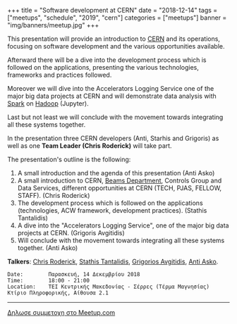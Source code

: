 +++
title = "Software development at CERN"
date = "2018-12-14"
tags = ["meetups", "schedule", "2019", "cern"]
categories = ["meetups"]
banner = "img/banners/meetup.jpg"
+++

This presentation will provide an introduction to [CERN](https://home.cern)
and its operations, focusing on software development and the various opportunities available.

Afterward there will be a dive into the development process which is followed
on the applications, presenting the various technologies, frameworks and practices followed.

Moreover we will dive into the Accelerators Logging Service one of the major
big data projects at CERN and will demonstrate data analysis with [Spark](https://spark.apache.org)
on [Hadoop](https://hadoop.apache.org/) (Jupyter).

Last but not least we will conclude with the movement towards integrating
all these systems together.

In the presentation three CERN developers (Anti, Starhis and Grigoris) as well
as one **Team Leader (Chris Roderick)** will take part.

The presentation's outline is the following:

1. A small introduction and the agenda of this presentation (Anti Asko)
2. A small introduction to CERN, [Beams Department](https://beams.web.cern.ch), Controls Group and Data Services, different opportunities at CERN (TECH, PJAS, FELLOW, STAFF). (Chris Roderick)
3. The development process which is followed on the applications (technologies, ACW framework, development practices). (Stathis Tantalidis)
4. A dive into the "Accelerators Logging Service", one of the major big data projects at CERN. (Grigoris Avgitidis)
5. Will conclude with the movement towards integrating all these systems together. (Anti Asko)

**Talkers**: [Chris Roderick](https://www.linkedin.com/in/chris-roderick-050869156),
[Stathis Tantalidis](https://www.linkedin.com/in/stantalid),
[Grigorios Avgitidis](https://www.linkedin.com/in/grigorios-avgitidis),
[Anti Asko](https://www.linkedin.com/in/antiasko).

```
Date:        Παρασκευή, 14 Δεκεμβρίου 2018
Time:        18:00 - 21:00
Location:    ΤΕΙ Κεντρικής Μακεδονίας - Σέρρες (Τέρμα Μαγνησίας) Κτίριο Πληροφορικής, Αίθουσα 2.1
```
---

<a href="https://www.meetup.com/Serrai-Software-Development-Meetup/events/255589847" class="btn btn-danger btn-large">Δηλωσε συμμετοχη στο Meetup.com</a>
